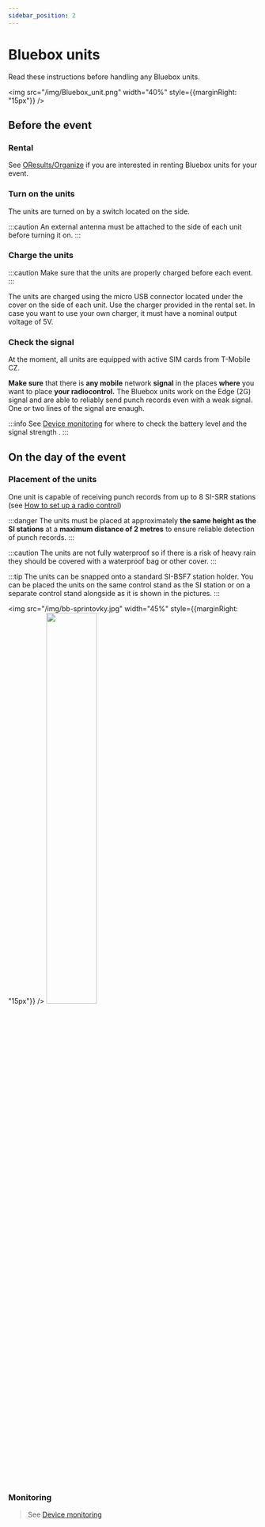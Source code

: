 ```yaml
---
sidebar_position: 2
---
```


# Bluebox units

Read these instructions before handling any Bluebox units.

<img src="/img/Bluebox_unit.png" width="40%" style={{marginRight: "15px"}} />

## Before the event

### Rental

See [OResults/Organize](https://oresults.eu/organize) if you are interested in renting Bluebox units for your event.

### Turn on the units

The units are turned on by a switch located on the side.

:::caution
An external antenna must be attached to the side of each unit before turning it on.
:::

### Charge the units

:::caution
Make sure that the units are properly charged before each event.
:::

The units are charged using the micro USB connector located under the cover on the side of each unit. Use the charger provided in the rental set. In case you want to use your own charger, it must have a nominal output voltage of 5V.

### Check the signal

At the moment, all units are equipped with active SIM cards from T-Mobile CZ.

**Make sure** that there is **any mobile** network **signal** in the places **where** you want to place **your radiocontrol.** The Bluebox units work on the Edge (2G) signal and are able to reliably send punch records even with a weak signal. One or two lines of the signal are enaugh.

:::info
See [Device monitoring](./device-monitoring) for where to check the battery level and the signal strength .
:::

## On the day of the event

### Placement of the units

One unit is capable of receiving punch records from up to 8 SI-SRR stations (see [How to set up a radio control](./radio-control.md))

:::danger
The units must be placed at approximately **the same height as the SI stations** at a **maximum distance of 2 metres** to ensure reliable detection of punch records.
:::

:::caution
The units are not fully waterproof so if there is a risk of heavy rain they should be covered with a waterproof bag or other cover.
:::

:::tip
The units can be snapped onto a standard SI-BSF7 station holder. You can be placed the units on the same control stand as the SI station or on a separate control stand alongside as it is shown in the pictures.
:::

<img src="/img/bb-sprintovky.jpg" width="45%" style={{marginRight: "15px"}} />
<img src="/img/velikonoce.jpg" width="45%" />

### Monitoring

>See [Device monitoring](./device-monitoring)

